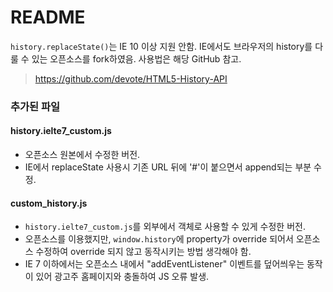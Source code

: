 README
=============================================================================================================
`history.replaceState()`는 IE 10 이상 지원 안함.
IE에서도 브라우저의 history를 다룰 수 있는 오픈소스를 fork하였음.
사용법은 해당 GitHub 참고.
>https://github.com/devote/HTML5-History-API

### 추가된 파일
#### history.ielte7_custom.js
* 오픈소스 원본에서 수정한 버전.
* IE에서 replaceState 사용시 기존 URL 뒤에 '#'이 붙으면서 append되는 부분 수정.
#### custom_history.js
* `history.ielte7_custom.js`를 외부에서 객체로 사용할 수 있게 수정한 버전.
* 오픈소스를 이용했지만, `window.history`에 property가 override 되어서 오픈소스 수정하여 override 되지 않고 동작시키는 방법 생각해야 함.
* IE 7 이하에서는 오픈소스 내에서 "addEventListener" 이벤트를 덮어씌우는 동작이 있어 광고주 홈페이지와 충돌하여 JS 오류 발생.
